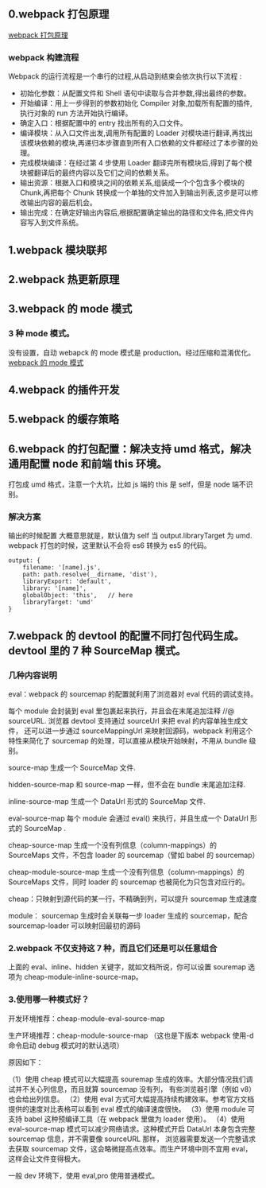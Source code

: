 ## 0.webpack 打包原理

[webpack 打包原理](https://juejin.cn/post/6844904038543130637)
### webpack 构建流程
Webpack 的运行流程是一个串行的过程,从启动到结束会依次执行以下流程 :

- 初始化参数：从配置文件和 Shell 语句中读取与合并参数,得出最终的参数。
- 开始编译：用上一步得到的参数初始化 Compiler 对象,加载所有配置的插件,执行对象的 run 方法开始执行编译。
- 确定入口：根据配置中的 entry 找出所有的入口文件。
- 编译模块：从入口文件出发,调用所有配置的 Loader 对模块进行翻译,再找出该模块依赖的模块,再递归本步骤直到所有入口依赖的文件都经过了本步骤的处理。
- 完成模块编译：在经过第 4 步使用 Loader 翻译完所有模块后,得到了每个模块被翻译后的最终内容以及它们之间的依赖关系。
- 输出资源：根据入口和模块之间的依赖关系,组装成一个个包含多个模块的 Chunk,再把每个 Chunk 转换成一个单独的文件加入到输出列表,这步是可以修改输出内容的最后机会。
- 输出完成：在确定好输出内容后,根据配置确定输出的路径和文件名,把文件内容写入到文件系统。

## 1.webpack 模块联邦

## 2.webpack 热更新原理

## 3.webpack 的 mode 模式

### 3 种 mode 模式。

没有设置，自动 webapck 的 mode 模式是 production。经过压缩和混淆优化。
[webpack 的 mode 模式](./webpackmode.png)

## 4.webpack 的插件开发

## 5.webpack 的缓存策略

## 6.webpack 的打包配置：解决支持 umd 格式，解决通用配置 node 和前端 this 环境。

打包成 umd 格式，注意一个大坑，比如 js 端的 this 是 self，但是 node 端不识别。

### 解决方案

输出的时候配置
大概意思就是，默认值为 self 当 output.libraryTarget 为 umd.
webpack 打包的时候，这里默认不会将 es6 转换为 es5 的代码。

```
output: {
    filename: '[name].js',
    path: path.resolve(__dirname, 'dist'),
    libraryExport: 'default',
    library: '[name]',
    globalObject: 'this',   // here
    libraryTarget: 'umd'
}

```

## 7.webpack 的 devtool 的配置不同打包代码生成。devtool 里的 7 种 SourceMap 模式。

### 几种内容说明

eval：webpack 的 sourcemap 的配置就利用了浏览器对 eval 代码的调试支持。

每个 module 会封装到 eval 里包裹起来执行，并且会在末尾追加注释 //@ sourceURL.
浏览器 devtool 支持通过 sourceUrl 来把 eval 的内容单独生成文件，
还可以进一步通过 sourceMappingUrl 来映射回源码，webpack 利用这个特性来简化了 sourcemap 的处理，可以直接从模块开始映射，不用从 bundle 级别。

source-map
生成一个 SourceMap 文件.

hidden-source-map
和 source-map 一样，但不会在 bundle 末尾追加注释.

inline-source-map
生成一个 DataUrl 形式的 SourceMap 文件.

eval-source-map
每个 module 会通过 eval() 来执行，并且生成一个 DataUrl 形式的 SourceMap .

cheap-source-map
生成一个没有列信息（column-mappings）的 SourceMaps 文件，不包含 loader 的 sourcemap（譬如 babel 的 sourcemap）

cheap-module-source-map
生成一个没有列信息（column-mappings）的 SourceMaps 文件，同时 loader 的 sourcemap 也被简化为只包含对应行的。

cheap：只映射到源代码的某一行，不精确到列，可以提升 sourcemap 生成速度

module： sourcemap 生成时会关联每一步 loader 生成的 sourcemap，配合 sourcemap-loader 可以映射回最初的源码

### 2.webpack 不仅支持这 7 种，而且它们还是可以任意组合

上面的 eval、inline、hidden 关键字，就如文档所说，你可以设置 souremap 选项为 cheap-module-inline-source-map。

### 3.使用哪一种模式好？

开发环境推荐：cheap-module-eval-source-map

生产环境推荐：cheap-module-source-map （这也是下版本 webpack 使用-d 命令启动 debug 模式时的默认选项）

原因如下：

（1）使用 cheap 模式可以大幅提高 souremap 生成的效率。大部分情况我们调试并不关心列信息，而且就算 sourcemap 没有列，
有些浏览器引擎（例如 v8） 也会给出列信息。
（2）使用 eval 方式可大幅提高持续构建效率。参考官方文档提供的速度对比表格可以看到 eval 模式的编译速度很快。
（3）使用 module 可支持 babel 这种预编译工具（在 webpack 里做为 loader 使用）。
（4）使用 eval-source-map 模式可以减少网络请求。这种模式开启 DataUrl 本身包含完整 sourcemap 信息，并不需要像 sourceURL 那样，
浏览器需要发送一个完整请求去获取 sourcemap 文件，这会略微提高点效率。而生产环境中则不宜用 eval，这样会让文件变得极大。

一般 dev 环境下，使用 eval,pro 使用普通模式。

### 
